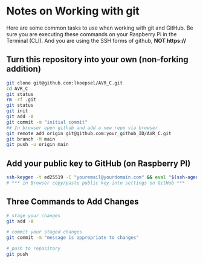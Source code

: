 # Notes on Working with git

Here are some common tasks to use when working with git and GitHub. Be sure you are executing these commands on your Raspberry Pi in the Terminal (CLI). And you are using the SSH forms of github, **NOT https://**

## Turn this repository into your own (non-forking addition)
```bash
git clone git@github.com:lkoepsel/AVR_C.git
cd AVR_C
git status
rm -rf .git
git status
git init
git add -A
git commit -m "initial commit"
## In browser open github and add a new repo via browser
git remote add origin git@github.com:your_github_ID/AVR_C.git
git branch -M main
git push -u origin main
```

## Add your public key to GitHub (on Raspberry PI)
```bash
ssh-keygen -t ed25519 -C "youremail@yourdomain.com" && eval "$(ssh-agent -s)" && ssh-add ~/.ssh/id_ed25519 && cat ~/.ssh/id_ed25519.pub
# *** in Browser copy/paste public key into settings on GitHub ***
```

## Three Commands to Add Changes
```bash
# stage your changes
git add -A

# commit your staged changes
git commit -m "message is appropriate to changes"

# push to repository
git push
```
